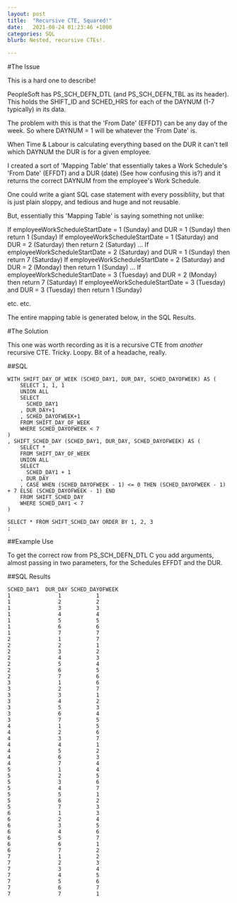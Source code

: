 ```yaml
---
layout: post
title:  "Recursive CTE, Squared!"
date:   2021-08-24 01:23:46 +1000
categories: SQL
blurb: Nested, recursive CTEs!.

---
```

#The Issue

This is a hard one to describe! 

PeopleSoft has PS_SCH_DEFN_DTL (and PS_SCH_DEFN_TBL as its header). This holds the SHIFT_ID and SCHED_HRS for each of the DAYNUM (1-7 typically) in its data.

The problem with this is that the 'From Date' (EFFDT) can be any day of the week. So where DAYNUM = 1 will be whatever the 'From Date' is.

When Time & Labour is calculating everything based on the DUR it can't tell which DAYNUM the DUR is for a given employee.

I created a sort of 'Mapping Table' that essentially takes a Work Schedule's 'From Date' (EFFDT) and a DUR (date) (See how confusing this is?) and it returns the correct DAYNUM from the employee's Work Schedule.

One could write a giant SQL case statement with every possibliity, but that is just plain sloppy, and tedious and huge and not reusable.

But, essentially this 'Mapping Table' is saying something not unlike:

If employeeWorkScheduleStartDate = 1 (Sunday) and DUR = 1 (Sunday) then return 1 (Sunday)
If employeeWorkScheduleStartDate = 1 (Saturday) and DUR = 2 (Saturday) then return 2 (Saturday)
...
If employeeWorkScheduleStartDate = 2 (Saturday) and DUR = 1 (Sunday) then return 7 (Saturday)
If employeeWorkScheduleStartDate = 2 (Saturday) and DUR = 2 (Monday) then return 1 (Sunday)
...
If employeeWorkScheduleStartDate = 3 (Tuesday) and DUR = 2 (Monday) then return 7 (Saturday)
If employeeWorkScheduleStartDate = 3 (Tuesday) and DUR = 3 (Tuesday) then return 1 (Sunday)

etc. etc.

The entire mapping table is generated below, in the SQL Results.

#The Solution

This one was worth recording as it is a recursive CTE from *another* recursive CTE. Tricky. Loopy. Bit of a headache, really.



##SQL

```
WITH SHIFT_DAY_OF_WEEK (SCHED_DAY1, DUR_DAY, SCHED_DAYOFWEEK) AS (  
	SELECT 1, 1, 1  
	UNION ALL  
	SELECT 
	  SCHED_DAY1  
	, DUR_DAY+1  
	, SCHED_DAYOFWEEK+1  
	FROM SHIFT_DAY_OF_WEEK  
	WHERE SCHED_DAYOFWEEK < 7
)
, SHIFT_SCHED_DAY (SCHED_DAY1, DUR_DAY, SCHED_DAYOFWEEK) AS (  
	SELECT *  
	FROM SHIFT_DAY_OF_WEEK  
	UNION ALL  
	SELECT 
	  SCHED_DAY1 + 1  
	, DUR_DAY  
	, CASE WHEN (SCHED_DAYOFWEEK - 1) <= 0 THEN (SCHED_DAYOFWEEK - 1) + 7 ELSE (SCHED_DAYOFWEEK - 1) END  
	FROM SHIFT_SCHED_DAY  
	WHERE SCHED_DAY1 < 7
)  

SELECT * FROM SHIFT_SCHED_DAY ORDER BY 1, 2, 3
;
```

##Example Use

To get the correct row from PS_SCH_DEFN_DTL C you add arguments, almost passing in two parameters, for the Schedules EFFDT and the DUR.

##SQL Results

```
SCHED_DAY1	DUR_DAY	SCHED_DAYOFWEEK
1				1			1
1				2			2
1				3			3
1				4			4
1				5			5
1				6			6
1				7			7
2				1			7
2				2			1
2				3			2
2				4			3
2				5			4
2				6			5
2				7			6
3				1			6
3				2			7
3				3			1
3				4			2
3				5			3	
3				6			4
3				7			5
4				1			5
4				2			6
4				3			7
4				4			1
4				5			2
4				6			3
4				7			4
5				1			4
5				2			5
5				3			6
5				4			7
5				5			1
5				6			2
5				7			3
6				1			3
6				2			4
6				3			5
6				4			6
6				5			7
6				6			1
6				7			2
7				1			2
7				2			3
7				3			4
7				4			5
7				5			6
7				6			7
7				7			1
```
